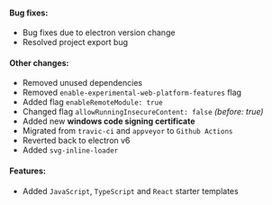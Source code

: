 #### Bug fixes:
* Bug fixes due to electron version change
* Resolved project export bug

#### Other changes:
* Removed unused dependencies
* Removed `enable-experimental-web-platform-features` flag
* Added flag `enableRemoteModule: true`
* Changed flag `allowRunningInsecureContent: false` *(before: true)*
* Added new **windows code signing certificate**
* Migrated from `travic-ci` and `appveyor` to `Github Actions`
* Reverted back to electron v6
* Added `svg-inline-loader`

#### Features:
* Added `JavaScript`, `TypeScript` and `React` starter templates 